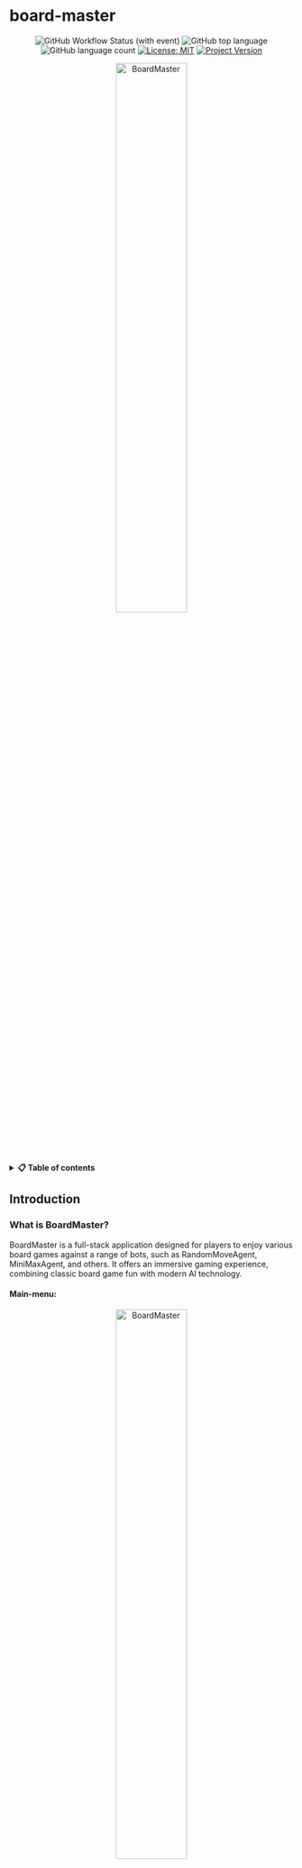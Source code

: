 # board-master
<div align="center">

![GitHub Workflow Status (with event)](https://img.shields.io/github/actions/workflow/status/SverreNystad/board-master/gradle.yml)
![GitHub top language](https://img.shields.io/github/languages/top/SverreNystad/board-master)
![GitHub language count](https://img.shields.io/github/languages/count/SverreNystad/board-master)
[![License: MIT](https://img.shields.io/badge/License-MIT-yellow.svg)](https://opensource.org/licenses/MIT)
[![Project Version](https://img.shields.io/badge/version-0.0.1-blue)](https://img.shields.io/badge/version-0.0.1-blue)

<img src="docs/images/BoardMaster.png" width="50%" alt="BoardMaster" style="display: block; margin-left: auto; margin-right: auto;">
</div>

<details> 
<summary><b>📋 Table of contents </b></summary>

- [board-master](#board-master)
  - [Introduction](#introduction)
    - [What is BoardMaster?](#what-is-boardmaster)
      - [Main-menu:](#main-menu)
      - [TicTacToe-menu:](#tictactoe-menu)
      - [TicTacToe game:](#tictactoe-game)
    - [Minimax Algorithm](#minimax-algorithm)
  - [Setup](#setup)
    - [Prerequisites](#prerequisites)
      - [Frontend:](#frontend)
      - [Backend:](#backend)
        - [Docker:](#docker)
        - [Manual:](#manual)
  - [Installation](#installation)
    - [1. Clone the repository](#1-clone-the-repository)
    - [2. Navigate to the Project Directory:](#2-navigate-to-the-project-directory)
    - [Frontend](#frontend-1)
      - [**Start node package manager:**](#start-node-package-manager)
    - [Backend](#backend-1)
      - [Build the backend with docker:](#build-the-backend-with-docker)
        - [**Start backend:**](#start-backend)
      - [Build the backend manually:](#build-the-backend-manually)
      - [**Start backend:**](#start-backend-1)
  - [Tests](#tests)
    - [Frontend](#frontend-2)
    - [Backend](#backend-2)
  - [Code Coverage](#code-coverage)
  - [Documentation](#documentation)
  - [Contributors](#contributors)
  - [License](#license)

</details>

## Introduction

### What is BoardMaster?
BoardMaster is a full-stack application designed for players to enjoy various board games against a range of bots, such as RandomMoveAgent, MiniMaxAgent, and others. It offers an immersive gaming experience, combining classic board game fun with modern AI technology.

#### Main-menu:
<div align="center"> 
  <img src="docs/images/BoardMaster_mainMenu.png" width="50%" alt="BoardMaster" style="display: block; margin-left: auto; margin-right: auto;">
</div>

#### TicTacToe-menu:

<div style="display: flex;" align="center">
  <img src="docs/images/BoardMaster_TicTacToe_BotType.png" alt="BoardMaster" style="width: 45%; margin-right: 5px; height: auto; ">
  <img src="docs/images/BoardMaster_TicTacToe_Menu.png" alt="BoardMaster" style="width: 45%; height: auto; ">
</div>

#### TicTacToe game:
<div style="display: flex;" align="center">
  <img src="docs/images/BoardMaster_TicTacToe_PlayerStart.png" alt="BoardMaster" style="width: 45%; margin-right: 5px; height: auto; ">
  <img src="docs/images/BoardMaster_TicTacToe_BotStart.png" alt="BoardMaster" style="width: 45%; height: auto;">
</div>

### Minimax Algorithm
The games this algorithm works great for are what game theorists call deterministic , two-player turn-taking, perfect information, zero-sum games. These games are "fully observable", meaning that you can see everything that is going on in the game. They are also "deterministic", meaning that there is no element of chance involved in the game. There is no dice rolling or card drawing. The game is "zero-sum", meaning that one player's gain is the other player's loss. In other words, if you add up all the gains and losses for each player, they will sum to zero. Finally, the game is "turn-taking", meaning that the players alternate making moves, and "perfect information", meaning that no information is hidden from either player. Chess, checkers, tic-tac-toe, Go, and Othello are all examples of deterministic, two-player, turn-taking, perfect information, zero-sum games. However games that has too many possible moves, such as chess, will take too long to compute and will not be feasible to use this algorithm on.


## Setup
To setup the project, one needs to have all the prerequisites installed. Clone the repository, install the dependencies and build the project. This is described in more detail below.

### Prerequisites
Before setting up BoardMaster, ensure that your system meets the following requirements:
<ul> 

Ensure that git is installed on your machine. [Download Git](https://git-scm.com/downloads)

</ul>

#### Frontend:

<ul>
  <details> <summary><b> Node.js 16 or higher (Download from Node.js website) </b></summary>
  BoardMaster requires Node.js to be installed. The project is tested with Node.js 16 and Node.js 20, but it should work fine with any version 16 or higher.
</ul>

#### Backend:
For the backend, one can use docker or install the prerequisites manually.

##### Docker:
Need to have docker installed on your machine. [Download Docker](https://www.docker.com/products/docker-desktop)

##### Manual:
<ul>
  <details> <summary><b> Java JDK 17 or higher (Download from Oracle's website) </b></summary>
  BoardMaster requires Java JDK to be installed. The project is tested with JDK 17, but it should work fine with any version 17 or higher.

  * Java JDK 17 or higher - Java Development Kit is essential for compiling and running Java applications.
    * Download and install it from Oracle's Java JDK Download Page or adopt an open-source JDK like AdoptOpenJDK.
    * After installation, verify the installation by running java -version and ```javac -version``` in your command line or terminal.
  </details>
</ul>
<ul>
  <details> 
  <summary><b> Gradle 8 or higher </b></summary>
  Gradle is used as the build tool for BoardMaster. It automates the process of building, testing, and deploying the application.

  * Gradle 8 or higher - Gradle brings advanced build toolkit to manage dependencies and other aspects of the build process.
    * You can download Gradle from the Gradle Download Page.
    * Alternatively, if you are using a Gradle Wrapper script (gradlew or gradlew.bat), you do not need to manually install Gradle, as the wrapper script will handle the installation for you.
    * To confirm that Gradle is properly installed, run ```gradlew -v``` in your command line or terminal which will display the installed Gradle version.
  </details>
</ul>
Ensure that both Java and Gradle are properly installed and configured in your system's PATH environment variable for seamless execution of BoardMaster.

## Installation
Follow these steps to set up BoardMaster on your local machine:

### 1. Clone the repository
```cmd
git clone https://github.com/SverreNystad/board-master.git
```

### 2. Navigate to the Project Directory:
After cloning, move into the BoardMaster project directory:
```cmd
cd board-master
```

### Frontend
Install node package manager
```cmd
npm install
```

#### **Start node package manager:**
```cmd
npm start
```
After starting the node package manager, the frontend should be available at http://localhost:3000/ and should pop up in your default browser.

### Backend
#### Build the backend with docker:
```bash
gradlew bootBuildImage --imageName=cogito/boardmaster
```

##### **Start backend:**
```bash
docker run -p 8080:8080 -t cogito/boardmaster 
```
After starting the backend, the backend should be available at http://localhost:8080/

#### Build the backend manually:
Inside the project directory `backend`, use Gradle to build the project:
```cmd
gradlew build
```
This command compiles the project and downloads all necessary dependencies.


#### **Start backend:**

To run the project, run the following command in the root directory of the project:
```cmd
gradlew bootRun
```

## Tests
### Frontend
No tests yet

### Backend
To run all the tests, run the following command in the `backend` directory of the project:
```cmd
gradlew test
```

## Code Coverage
To generate a code coverage report, use the following Gradle command in `backend` directory of the project:

```cmd
gradlew test jacocoTestReport
```

## Documentation
To generate the documentation, use the following Gradle command in `backend` directory of the project:

```cmd
gradlew buildClassDiagram
```
This will create a `class-diagram` in the `docs` directory of the project. Open the `backend.plantuml` file in [Plant Uml editor](https://www.planttext.com/) to view the documentation.
![Alt text](docs/images/backend.png)

## Contributors
<table align="center">
  <tr>
    <td align="center">
        <a href="https://github.com/JonBergland">
            <img src="https://github.com/JonBergland.png?size=100" width="100px;" alt="Jon Bergland"/><br />
            <sub><b>Jon Bergland</b></sub>
        </a>
    </td>
    <td align="center">
        <a href="https://github.com/SverreNystad">
            <img src="https://github.com/SverreNystad.png?size=100" width="100px;"/><br />
            <sub><b>Sverre Nystad</b></sub>
        </a>
    </td>
  </tr>
</table>

## License
Licensed under the [MIT License](LICENSE).

